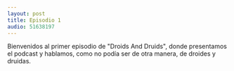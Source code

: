 ```yaml
---
layout: post
title: Episodio 1
audio: 51638197
---
```


Bienvenidos al primer episodio de "Droids And Druids", donde presentamos el podcast y hablamos, como no podía ser de otra manera, de droides y druidas.
